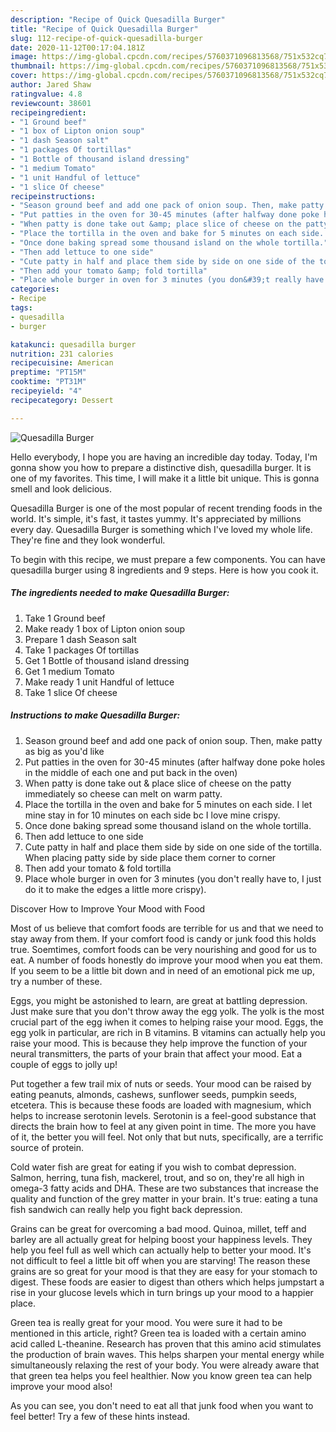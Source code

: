 ```yaml
---
description: "Recipe of Quick Quesadilla Burger"
title: "Recipe of Quick Quesadilla Burger"
slug: 112-recipe-of-quick-quesadilla-burger
date: 2020-11-12T00:17:04.181Z
image: https://img-global.cpcdn.com/recipes/5760371096813568/751x532cq70/quesadilla-burger-recipe-main-photo.jpg
thumbnail: https://img-global.cpcdn.com/recipes/5760371096813568/751x532cq70/quesadilla-burger-recipe-main-photo.jpg
cover: https://img-global.cpcdn.com/recipes/5760371096813568/751x532cq70/quesadilla-burger-recipe-main-photo.jpg
author: Jared Shaw
ratingvalue: 4.8
reviewcount: 38601
recipeingredient:
- "1 Ground beef"
- "1 box of Lipton onion soup"
- "1 dash Season salt"
- "1 packages Of tortillas"
- "1 Bottle of thousand island dressing"
- "1 medium Tomato"
- "1 unit Handful of lettuce"
- "1 slice Of cheese"
recipeinstructions:
- "Season ground beef and add one pack of onion soup. Then, make patty as big as you&#39;d like"
- "Put patties in the oven for 30-45 minutes (after halfway done poke holes in the middle of each one and put back in the oven)"
- "When patty is done take out &amp; place slice of cheese on the patty immediately so cheese can melt on warm patty."
- "Place the tortilla in the oven and bake for 5 minutes on each side. I let mine stay in for 10 minutes on each side bc I love mine crispy."
- "Once done baking spread some thousand island on the whole tortilla."
- "Then add lettuce to one side"
- "Cute patty in half and place them side by side on one side of the tortilla. When placing patty side by side place them corner to corner"
- "Then add your tomato &amp; fold tortilla"
- "Place whole burger in oven for 3 minutes (you don&#39;t really have to, I just do it to make the edges a little more crispy)."
categories:
- Recipe
tags:
- quesadilla
- burger

katakunci: quesadilla burger 
nutrition: 231 calories
recipecuisine: American
preptime: "PT15M"
cooktime: "PT31M"
recipeyield: "4"
recipecategory: Dessert

---
```



![Quesadilla Burger](https://img-global.cpcdn.com/recipes/5760371096813568/751x532cq70/quesadilla-burger-recipe-main-photo.jpg)

Hello everybody, I hope you are having an incredible day today. Today, I'm gonna show you how to prepare a distinctive dish, quesadilla burger. It is one of my favorites. This time, I will make it a little bit unique. This is gonna smell and look delicious.



Quesadilla Burger is one of the most popular of recent trending foods in the world. It's simple, it's fast, it tastes yummy. It's appreciated by millions every day. Quesadilla Burger is something which I've loved my whole life. They're fine and they look wonderful.


To begin with this recipe, we must prepare a few components. You can have quesadilla burger using 8 ingredients and 9 steps. Here is how you cook it.

<!--inarticleads1-->

##### The ingredients needed to make Quesadilla Burger:

1. Take 1 Ground beef
1. Make ready 1 box of Lipton onion soup
1. Prepare 1 dash Season salt
1. Take 1 packages Of tortillas
1. Get 1 Bottle of thousand island dressing
1. Get 1 medium Tomato
1. Make ready 1 unit Handful of lettuce
1. Take 1 slice Of cheese




<!--inarticleads2-->

##### Instructions to make Quesadilla Burger:

1. Season ground beef and add one pack of onion soup. Then, make patty as big as you&#39;d like
1. Put patties in the oven for 30-45 minutes (after halfway done poke holes in the middle of each one and put back in the oven)
1. When patty is done take out &amp; place slice of cheese on the patty immediately so cheese can melt on warm patty.
1. Place the tortilla in the oven and bake for 5 minutes on each side. I let mine stay in for 10 minutes on each side bc I love mine crispy.
1. Once done baking spread some thousand island on the whole tortilla.
1. Then add lettuce to one side
1. Cute patty in half and place them side by side on one side of the tortilla. When placing patty side by side place them corner to corner
1. Then add your tomato &amp; fold tortilla
1. Place whole burger in oven for 3 minutes (you don&#39;t really have to, I just do it to make the edges a little more crispy).




Discover How to Improve Your Mood with Food


Most of us believe that comfort foods are terrible for us and that we need to stay away from them. If your comfort food is candy or junk food this holds true. Soemtimes, comfort foods can be very nourishing and good for us to eat. A number of foods honestly do improve your mood when you eat them. If you seem to be a little bit down and in need of an emotional pick me up, try a number of these.

Eggs, you might be astonished to learn, are great at battling depression. Just make sure that you don't throw away the egg yolk. The yolk is the most crucial part of the egg iwhen it comes to helping raise your mood. Eggs, the egg yolk in particular, are rich in B vitamins. B vitamins can actually help you raise your mood. This is because they help improve the function of your neural transmitters, the parts of your brain that affect your mood. Eat a couple of eggs to jolly up!

Put together a few trail mix of nuts or seeds. Your mood can be raised by eating peanuts, almonds, cashews, sunflower seeds, pumpkin seeds, etcetera. This is because these foods are loaded with magnesium, which helps to increase serotonin levels. Serotonin is a feel-good substance that directs the brain how to feel at any given point in time. The more you have of it, the better you will feel. Not only that but nuts, specifically, are a terrific source of protein.

Cold water fish are great for eating if you wish to combat depression. Salmon, herring, tuna fish, mackerel, trout, and so on, they're all high in omega-3 fatty acids and DHA. These are two substances that increase the quality and function of the grey matter in your brain. It's true: eating a tuna fish sandwich can really help you fight back depression. 

Grains can be great for overcoming a bad mood. Quinoa, millet, teff and barley are all actually great for helping boost your happiness levels. They help you feel full as well which can actually help to better your mood. It's not difficult to feel a little bit off when you are starving! The reason these grains are so great for your mood is that they are easy for your stomach to digest. These foods are easier to digest than others which helps jumpstart a rise in your glucose levels which in turn brings up your mood to a happier place.

Green tea is really great for your mood. You were sure it had to be mentioned in this article, right? Green tea is loaded with a certain amino acid called L-theanine. Research has proven that this amino acid stimulates the production of brain waves. This helps sharpen your mental energy while simultaneously relaxing the rest of your body. You were already aware that that green tea helps you feel healthier. Now you know green tea can help improve your mood also!

As you can see, you don't need to eat all that junk food when you want to feel better! Try  a few  of  these  hints  instead.

